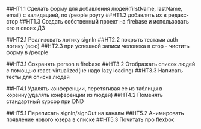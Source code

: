 ##HT1.1 Сделать форму для добавления людей(firstName, lastName, email) с валидацией, по /people роуту
##HT1.2 добавлять их в редакс-стор
##HT1.3 Создать собственный проект на firebase и использовать его в своих ДЗ

##HT2.1 Реализовать логику signIn
##HT2.2 покрыть тестами auth логику (всю)
##HT2.3 при успешной записи человека в стор - чистить форму в /people

##HT3.1 Сохранять person в firebase
##HT3.2 Отображать список людей с помощью react-virtualized(не надо lazy loading)
##HT3.3 Написать тесты для списка людей

##HT4.1 Удалять конференции, перетягивая ее из таблицы в корзину(удалять конференции из людей)
##HT4.2 Поменять стандартный курсор при DND

##HT5.1 Переписать signIn/signOut на каналы
##HT5.2 Анимировать появление нового юзера в списке
##HT5.3 Почитать про flexbox